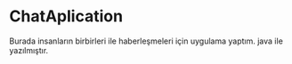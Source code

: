 # ChatAplication
 
Burada insanların birbirleri ile haberleşmeleri için  uygulama yaptım. java ile yazılmıştır.
